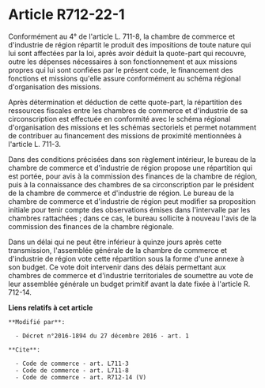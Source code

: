 # Article R712-22-1

Conformément au 4° de l'article L. 711-8, la chambre de commerce et d'industrie de région répartit le produit des impositions
de toute nature qui lui sont affectées par la loi, après avoir déduit la quote-part qui recouvre, outre les dépenses
nécessaires à son fonctionnement et aux missions propres qui lui sont confiées par le présent code, le financement des
fonctions et missions qu'elle assure conformément au schéma régional d'organisation des missions. 

Après détermination et déduction de cette quote-part, la répartition des ressources fiscales entre les chambres de commerce
et d'industrie de sa circonscription est effectuée en conformité avec le schéma régional d'organisation des missions et les
schémas sectoriels et permet notamment de contribuer au financement des missions de proximité mentionnées à l'article L.
711-3. 

Dans des conditions précisées dans son règlement intérieur, le bureau de la chambre de commerce et d'industrie de région
propose une répartition qui est portée, pour avis à la commission des finances de la chambre de région, puis à la
connaissance des chambres de sa circonscription par le président de la chambre de commerce et d'industrie de région. Le
bureau de la chambre de commerce et d'industrie de région peut modifier sa proposition initiale pour tenir compte des
observations émises dans l'intervalle par les chambres rattachées ; dans ce cas, le bureau sollicite à nouveau l'avis de la
commission des finances de la chambre régionale. 

Dans un délai qui ne peut être inférieur à quinze jours après cette transmission, l'assemblée générale de la chambre de
commerce et d'industrie de région vote cette répartition sous la forme d'une annexe à son budget. Ce vote doit intervenir
dans des délais permettant aux chambres de commerce et d'industrie territoriales de soumettre au vote de leur assemblée
générale un budget primitif avant la date fixée à l'article R. 712-14.

**Liens relatifs à cet article**

	**Modifié par**:

	  - Décret n°2016-1894 du 27 décembre 2016 - art. 1

	**Cite**:

	  - Code de commerce - art. L711-3
	  - Code de commerce - art. L711-8
	  - Code de commerce - art. R712-14 (V)
